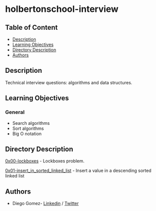 # holbertonschool-interview

## Table of Content
* [Description](#description)
* [Learning Objectives](#learning-objectives)
* [Directory Description](#directory-description)
* [Authors](#authors)

## Description
Technical interview questions: algorithms and data structures.


## Learning Objectives
### General

- Search algorithms
- Sort algorithms
- Big O notation



## Directory Description

[0x00-lockboxes](0x00-lockboxes) - Lockboxes problem.

[0x01-insert_in_sorted_linked_list](0x01-insert_in_sorted_linked_list) - Insert a value in a descending sorted linked list


## Authors
* Diego Gomez- [Linkedin](https://www.linkedin.com/in/diego-g%C3%B3mez-8861b61a1/) / [Twitter](https://twitter.com/dagomez2530)

